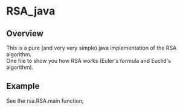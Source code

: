# RSA_java
## Overview
This is a pure (and very very simple) java implementation of the RSA algorithm.  
One file to show you how RSA works (Euler's formula and Euclid's algorithm).

## Example
See the rsa.RSA.main function;
